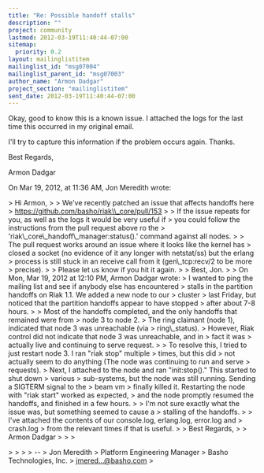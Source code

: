```yaml
---
title: "Re: Possible handoff stalls"
description: ""
project: community
lastmod: 2012-03-19T11:40:44-07:00
sitemap:
  priority: 0.2
layout: mailinglistitem
mailinglist_id: "msg07004"
mailinglist_parent_id: "msg07003"
author_name: "Armon Dadgar"
project_section: "mailinglistitem"
sent_date: 2012-03-19T11:40:44-07:00
---
```



Okay, good to know this is a known issue. I attached the
logs for the last time this occurred in my original email.

I'll try to capture this information if the problem occurs again.
Thanks.

Best Regards,

Armon Dadgar

On Mar 19, 2012, at 11:36 AM, Jon Meredith wrote:

&gt; Hi Armon,
&gt; 
&gt; We've recently patched an issue that affects handoffs here 
&gt; https://github.com/basho/riak\\_core/pull/153
&gt; 
&gt; If the issue repeats for you, as well as the logs it would be very useful if 
&gt; you could follow the instructions from the pull request above ro the 
&gt; 'riak\\_core\\_handoff\\_manager:status().' command against all nodes.
&gt; 
&gt; The pull request works around an issue where it looks like the kernel has 
&gt; closed a socket (no evidence of it any longer with netstat/ss) but the erlang 
&gt; process is still stuck in an receive call from it (gen\\_tcp:recv/2 to be more 
&gt; precise).
&gt; 
&gt; Please let us know if you hit it again.
&gt; 
&gt; Best, Jon.
&gt; 
&gt; On Mon, Mar 19, 2012 at 12:10 PM, Armon Dadgar  wrote:
&gt; I wanted to ping the mailing list and see if anybody else has encountered
&gt; stalls in the partition handoffs on Riak 1.1. We added a new node to our 
&gt; cluster
&gt; last Friday, but noticed that the partition handoffs appear to have stopped 
&gt; after about 7-8 hours. 
&gt; 
&gt; Most of the handoffs completed, and the only handoffs that remained were from 
&gt; node 3 to node 2.
&gt; The ring claimant (node 1), indicated that node 3 was unreachable (via 
&gt; ring\\_status).
&gt; However, Riak control did not indicate that node 3 was unreachable, and in 
&gt; fact it was
&gt; actually live and continuing to serve request.
&gt; 
&gt; To resolve this, I tried to just restart node 3. I ran "riak stop" multiple 
&gt; times, but this did
&gt; not actually seem to do anything (The node was continuing to run and serve 
&gt; requests).
&gt; Next, I attached to the node and ran "init:stop()." This started to shut down 
&gt; various
&gt; sub-systems, but the node was still running. Sending a SIGTERM signal to the 
&gt; beam vm
&gt; finally killed it. Restarting the node with "riak start" worked as expected,
&gt; and the node promptly resumed the handoffs, and finished in a few hours.
&gt; 
&gt; I'm not sure exactly what the issue was, but something seemed to cause a
&gt; stalling of the handoffs.
&gt; 
&gt; I've attached the contents of our console.log, erlang.log, error.log and 
&gt; crash.log
&gt; from the relevant times if that is useful.
&gt; 
&gt; Best Regards,
&gt; 
&gt; Armon Dadgar
&gt; 
&gt; 
&gt; 
 
&gt; 
&gt; 
&gt; 
&gt; -- 
&gt; Jon Meredith
&gt; Platform Engineering Manager
&gt; Basho Technologies, Inc.
&gt; jmered...@basho.com
&gt; 

